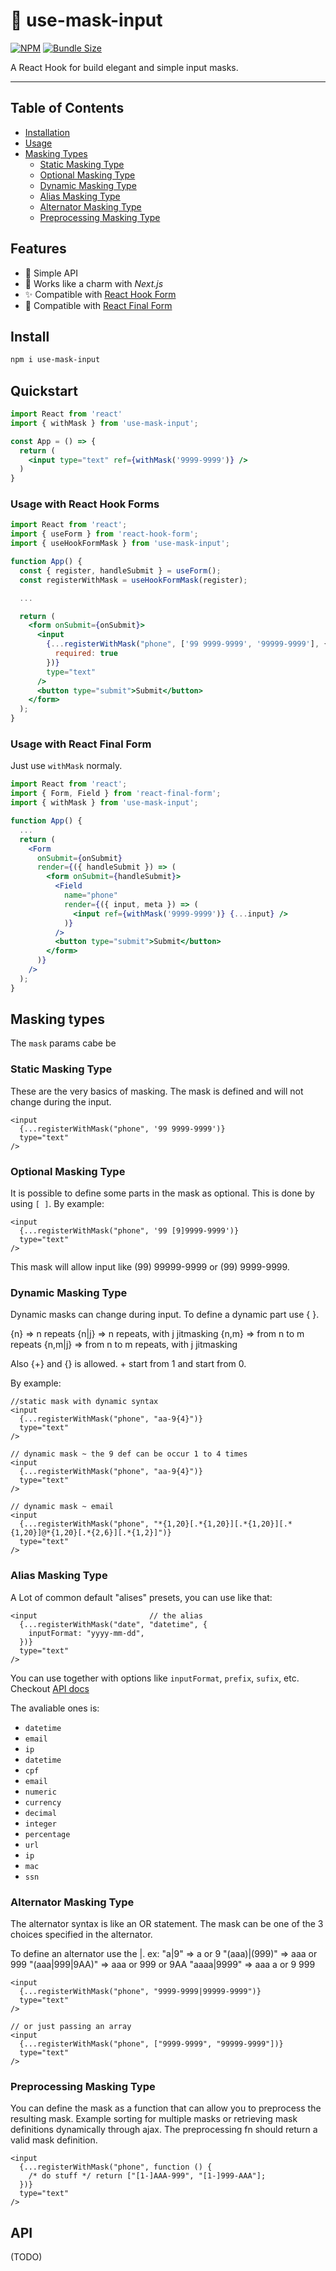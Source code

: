 # 🥸 use-mask-input

[![NPM](https://img.shields.io/npm/v/use-mask-input.svg)](https://www.npmjs.com/package/use-mask-input) [![Bundle Size](https://badgen.net/bundlephobia/minzip/use-mask-input)](https://bundlephobia.com/result?p=use-mask-input)

A React Hook for build elegant and simple input masks.

---

## Table of Contents

- [Installation](#install)
- [Usage](#quickstart)
- [Masking Types](#masking-types)
  - [Static Masking Type](#static-masking-type)
  - [Optional Masking Type](#optional-masking-type)
  - [Dynamic Masking Type](#dynamic-masking-type)
  - [Alias Masking Type](#alias-masking-type)
  - [Alternator Masking Type](#alias-masking-type)
  - [Preprocessing Masking Type](#preprocessing-masking-type)

## Features
- 🎯  Simple API
- 💎  Works like a charm with *Next.js*
- ✨  Compatible with [React Hook Form](https://github.com/react-hook-form/react-hook-form)
- 🏁  Compatible with [React Final Form](https://github.com/final-form/react-final-form)
## Install

```sh
npm i use-mask-input
```

## Quickstart

```jsx
import React from 'react'
import { withMask } from 'use-mask-input';

const App = () => {
  return (
    <input type="text" ref={withMask('9999-9999')} />
  )
}
```

### Usage with React Hook Forms

```jsx
import React from 'react';
import { useForm } from 'react-hook-form';
import { useHookFormMask } from 'use-mask-input';

function App() {
  const { register, handleSubmit } = useForm();
  const registerWithMask = useHookFormMask(register);

  ...

  return (
    <form onSubmit={onSubmit}>
      <input
        {...registerWithMask("phone", ['99 9999-9999', '99999-9999'], {
          required: true
        })}
        type="text"
      />
      <button type="submit">Submit</button>
    </form>
  );
}
```

### Usage with React Final Form

Just use `withMask` normaly.

```jsx
import React from 'react';
import { Form, Field } from 'react-final-form';
import { withMask } from 'use-mask-input';

function App() {
  ...
  return (
    <Form
      onSubmit={onSubmit}
      render={({ handleSubmit }) => (
        <form onSubmit={handleSubmit}>
          <Field
            name="phone"
            render={({ input, meta }) => (
              <input ref={withMask('9999-9999')} {...input} />
            )}
          />
          <button type="submit">Submit</button>
        </form>
      )}
    />
  );
}
```

## Masking types

The `mask` params cabe be

### Static Masking Type

These are the very basics of masking. The mask is defined and will not change during the input.

```tsx
<input
  {...registerWithMask("phone", '99 9999-9999')}
  type="text"
/>
```

### Optional Masking Type

It is possible to define some parts in the mask as optional. This is done by using `[ ]`. By example:

```tsx
<input
  {...registerWithMask("phone", '99 [9]9999-9999')}
  type="text"
/>
```
This mask will allow input like (99) 99999-9999 or (99) 9999-9999.

### Dynamic Masking Type

Dynamic masks can change during input. To define a dynamic part use { }.

{n} => n repeats {n|j} => n repeats, with j jitmasking {n,m} => from n to m repeats {n,m|j} => from n to m repeats, with j jitmasking

Also {+} and {} is allowed. + start from 1 and start from 0.

By example:

```tsx
//static mask with dynamic syntax
<input
  {...registerWithMask("phone", "aa-9{4}")}
  type="text"
/>

// dynamic mask ~ the 9 def can be occur 1 to 4 times
<input
  {...registerWithMask("phone", "aa-9{4}")}
  type="text"
/>

// dynamic mask ~ email
<input
  {...registerWithMask("phone", "*{1,20}[.*{1,20}][.*{1,20}][.*{1,20}]@*{1,20}[.*{2,6}][.*{1,2}]")}
  type="text"
/>

```
### Alias Masking Type

A Lot of common default "alises" presets, you can use like that:
```tsx
<input                         // the alias
  {...registerWithMask("date", "datetime", {
    inputFormat: "yyyy-mm-dd",
  })}
  type="text"
/>
```

You can use together with options like  `inputFormat`, `prefix`, `sufix`, etc. Checkout [API docs](#api)

The avaliable ones is:

 - `datetime`
 - `email`
 - `ip`
 - `datetime`
 - `cpf`
 - `email`
 - `numeric`
 - `currency`
 - `decimal`
 - `integer`
 - `percentage`
 - `url`
 - `ip`
 - `mac`
 - `ssn`

### Alternator Masking Type

The alternator syntax is like an OR statement. The mask can be one of the 3 choices specified in the alternator.

To define an alternator use the |. ex: "a|9" => a or 9 "(aaa)|(999)" => aaa or 999 "(aaa|999|9AA)" => aaa or 999 or 9AA
"aaaa|9999" => aaa a or 9 999

```tsx
<input
  {...registerWithMask("phone", "9999-9999|99999-9999")}
  type="text"
/>

// or just passing an array
<input
  {...registerWithMask("phone", ["9999-9999", "99999-9999"])}
  type="text"
/>

```


### Preprocessing Masking Type

You can define the mask as a function that can allow you to preprocess the resulting mask. Example sorting for multiple masks or retrieving mask definitions dynamically through ajax. The preprocessing fn should return a valid mask definition.

```tsx
<input
  {...registerWithMask("phone", function () {
    /* do stuff */ return ["[1-]AAA-999", "[1-]999-AAA"];
  })}
  type="text"
/>

```


## API

(TODO)
